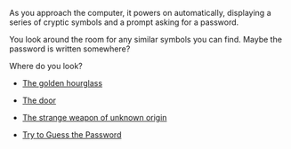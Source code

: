 As you approach the computer, it powers on automatically, displaying a series of cryptic symbols and a prompt asking for a password.

You look around the room for any similar symbols you can find. Maybe the password is written somewhere? 

Where do you look?

- [The golden hourglass](golden-hourglass.md)

- [The door](the-door.md)

- [The strange weapon of unknown origin](weapon.md)

- [Try to Guess the Password](guess_password.md)

